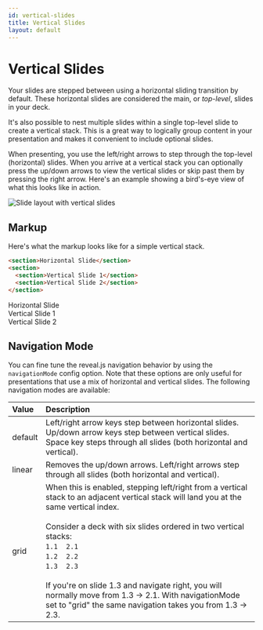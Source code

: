 ```yaml
---
id: vertical-slides
title: Vertical Slides
layout: default
---
```


# Vertical Slides

Your slides are stepped between using a horizontal sliding transition by default. These horizontal slides are considered the main, or _top-level_, slides in your deck.

It's also possible to nest multiple slides within a single top-level slide to create a vertical stack. This is a great way to logically group content in your presentation and makes it convenient to include optional slides.

When presenting, you use the left/right arrows to step through the top-level (horizontal) slides. When you arrive at a vertical stack you can optionally press the up/down arrows to view the vertical slides or skip past them by pressing the right arrow. Here's an example showing a bird's-eye view of what this looks like in action.

<picture>
  <img src="https://static.slid.es/support/reveal.js-vertical-slides.gif" alt="Slide layout with vertical slides">
</picture>

## Markup

Here's what the markup looks like for a simple vertical stack.

```html
<section>Horizontal Slide</section>
<section>
  <section>Vertical Slide 1</section>
  <section>Vertical Slide 2</section>
</section>
```

<div class="reveal reveal-example">
  <div class="slides">
    <section>Horizontal Slide</section>
    <section>
      <section>Vertical Slide 1</section>
      <section>Vertical Slide 2</section>
    </section>
  </div>
</div>

## Navigation Mode

You can fine tune the reveal.js navigation behavior by using the `navigationMode` config option. Note that these options are only useful for presentations that use a mix of horizontal and vertical slides. The following navigation modes are available:

| Value   | Description                                                                                                                                                                                                                                                                                                                                                                                                                                                                                                 |
| :------ | :---------------------------------------------------------------------------------------------------------------------------------------------------------------------------------------------------------------------------------------------------------------------------------------------------------------------------------------------------------------------------------------------------------------------------------------------------------------------------------------------------------- |
| default | Left/right arrow keys step between horizontal slides. Up/down arrow keys step between vertical slides. Space key steps through all slides (both horizontal and vertical).                                                                                                                                                                                                                                                                                                                                   |
| linear  | Removes the up/down arrows. Left/right arrows step through all slides (both horizontal and vertical).                                                                                                                                                                                                                                                                                                                                                                                                       |
| grid    | When this is enabled, stepping left/right from a vertical stack to an adjacent vertical stack will land you at the same vertical index.<br><br>Consider a deck with six slides ordered in two vertical stacks:<br>`1.1`&nbsp;&nbsp;&nbsp;&nbsp;`2.1`<br>`1.2`&nbsp;&nbsp;&nbsp;&nbsp;`2.2`<br>`1.3`&nbsp;&nbsp;&nbsp;&nbsp;`2.3`<br><br>If you're on slide 1.3 and navigate right, you will normally move from 1.3 -> 2.1. With navigationMode set to "grid" the same navigation takes you from 1.3 -> 2.3. |
